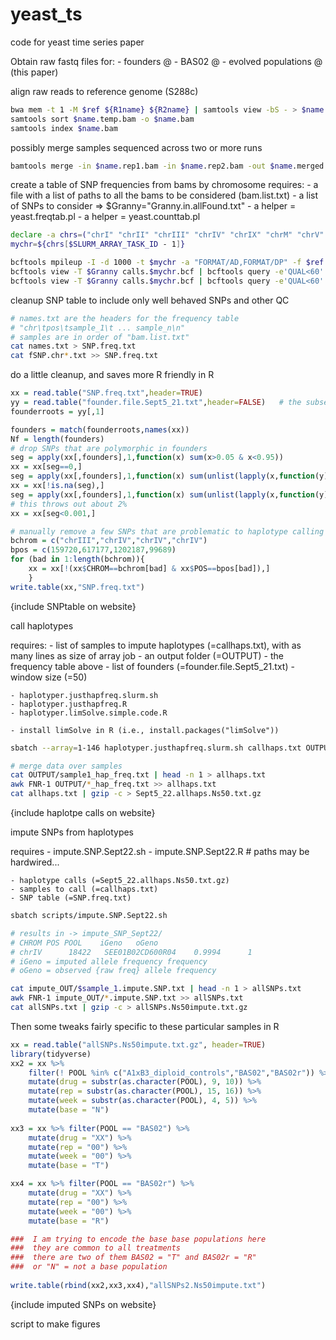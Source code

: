 # yeast_ts
code for yeast time series paper

Obtain raw fastq files for: 
	- founders	@ 
	- BAS02 @ 
	- evolved populations @    (this paper) 
	
align raw reads to reference genome (S288c)

```bash
bwa mem -t 1 -M $ref ${R1name} ${R2name} | samtools view -bS - > $name.temp.bam
samtools sort $name.temp.bam -o $name.bam
samtools index $name.bam
```
	
possibly merge samples sequenced across two or more runs

```bash
bamtools merge -in $name.rep1.bam -in $name.rep2.bam -out $name.merged.bam
```
	
create a table of SNP frequencies from bams by chromosome 
requires: 
	- a file with a list of paths to all the bams to be considered (bam.list.txt) 
	- a list of SNPs to consider => $Granny="Granny.in.allFound.txt" 
	- a helper = yeast.freqtab.pl 
	- a helper = yeast.counttab.pl 
	
```bash
declare -a chrs=("chrI" "chrII" "chrIII" "chrIV" "chrIX" "chrM" "chrV" "chrVI" "chrVII" "chrVIII" "chrX" "chrXI" "chrXII" "chrXIII" "chrXIV" "chrXV" "chrXVI")
mychr=${chrs[$SLURM_ARRAY_TASK_ID - 1]}

bcftools mpileup -I -d 1000 -t $mychr -a "FORMAT/AD,FORMAT/DP" -f $ref -b bam.list.txt | bcftools call -mv -Ob > calls.$mychr.bcf  
bcftools view -T $Granny calls.$mychr.bcf | bcftools query -e'QUAL<60' -f'%CHROM %POS %REF %ALT [ %AD{0} %AD{1}]\n' | perl yeast.freqtab.pl > fSNP.$mychr.txt
bcftools view -T $Granny calls.$mychr.bcf | bcftools query -e'QUAL<60' -f'%CHROM %POS %REF %ALT [ %AD{0} %AD{1}]\n' | perl yeast.counttab.pl > cSNP.$mychr.txt
```

cleanup SNP table to include only well behaved SNPs and other QC

```bash
# names.txt are the headers for the frequency table
# "chr\tpos\tsample_1\t ... sample_n\n"
# samples are in order of "bam.list.txt"
cat names.txt > SNP.freq.txt
cat fSNP.chr*.txt >> SNP.freq.txt
```

do a little cleanup, and saves more R friendly 
in R

```R
xx = read.table("SNP.freq.txt",header=TRUE)
yy = read.table("founder.file.Sept5_21.txt",header=FALSE)   # the subset of samples that are founders, 1st column matches names
founderroots = yy[,1]

founders = match(founderroots,names(xx))
Nf = length(founders)
# drop SNPs that are polymorphic in founders
seg = apply(xx[,founders],1,function(x) sum(x>0.05 & x<0.95))
xx = xx[seg==0,]
seg = apply(xx[,founders],1,function(x) sum(unlist(lapply(x,function(y) min((1-y)^2,(0-y)^2)))))
xx = xx[!is.na(seg),]
seg = apply(xx[,founders],1,function(x) sum(unlist(lapply(x,function(y) min((1-y)^2,(0-y)^2)))))
# this throws out about 2%
xx = xx[seg<0.001,]

# manually remove a few SNPs that are problematic to haplotype calling
bchrom = c("chrIII","chrIV","chrIV","chrIV")
bpos = c(159720,617177,1202187,99689)
for (bad in 1:length(bchrom)){
	xx = xx[!(xx$CHROM==bchrom[bad] & xx$POS==bpos[bad]),]
	}	
write.table(xx,"SNP.freq.txt")
```

{include SNPtable on website}

call haplotypes 

requires: 
	- list of samples to impute haplotypes (=callhaps.txt), with as many lines as size of array job 
	- an output folder (=OUTPUT) 
	- the frequency table above 
	- list of founders (=founder.file.Sept5_21.txt) 
	- window size (=50) 
	 
	- haplotyper.justhapfreq.slurm.sh 
	- haplotyper.justhapfreq.R 
	- haplotyper.limSolve.simple.code.R 
	 
	- install limSolve in R (i.e., install.packages("limSolve")) 
	
```bash
sbatch --array=1-146 haplotyper.justhapfreq.slurm.sh callhaps.txt OUTPUT SNP.freq.txt founder.file.Sept5_21.txt 50

# merge data over samples
cat OUTPUT/sample1_hap_freq.txt | head -n 1 > allhaps.txt
awk FNR-1 OUTPUT/*_hap_freq.txt >> allhaps.txt
cat allhaps.txt | gzip -c > Sept5_22.allhaps.Ns50.txt.gz
```

{include haplotpe calls on website}

impute SNPs from haplotypes 

requires 
	- impute.SNP.Sept22.sh 
	- impute.SNP.Sept22.R   # paths may be hardwired... 
	 
	- haplotype calls (=Sept5_22.allhaps.Ns50.txt.gz) 
	- samples to call (=callhaps.txt) 
	- SNP table (=SNP.freq.txt) 

```bash
sbatch scripts/impute.SNP.Sept22.sh

# results in -> impute_SNP_Sept22/
# CHROM	POS	POOL	iGeno	oGeno
# chrIV 	 18422 	 SEE01B02CD600R04 	 0.9994 	 1 
# iGeno = imputed allele frequency frequency
# oGeno = observed {raw freq} allele frequency

cat impute_OUT/$sample_1.impute.SNP.txt | head -n 1 > allSNPs.txt
awk FNR-1 impute_OUT/*.impute.SNP.txt >> allSNPs.txt
cat allSNPs.txt | gzip -c > allSNPs.Ns50impute.txt.gz
```

Then some tweaks fairly specific to these particular samples in R 

```R
xx = read.table("allSNPs.Ns50impute.txt.gz", header=TRUE)
library(tidyverse)
xx2 = xx %>%
	filter(! POOL %in% c("A1xB3_diploid_controls","BAS02","BAS02r")) %>%
	mutate(drug = substr(as.character(POOL), 9, 10)) %>%
	mutate(rep = substr(as.character(POOL), 15, 16)) %>%
	mutate(week = substr(as.character(POOL), 4, 5)) %>%
	mutate(base = "N")
	
xx3 = xx %>% filter(POOL == "BAS02") %>%	
	mutate(drug = "XX") %>%
	mutate(rep = "00") %>%
	mutate(week = "00") %>%
	mutate(base = "T")

xx4 = xx %>% filter(POOL == "BAS02r") %>%	
	mutate(drug = "XX") %>%
	mutate(rep = "00") %>%
	mutate(week = "00") %>%
	mutate(base = "R")

###  I am trying to encode the base base populations here
###  they are common to all treatments
###  there are two of them BAS02 = "T" and BAS02r = "R" 
###  or "N" = not a base population
	
write.table(rbind(xx2,xx3,xx4),"allSNPs2.Ns50impute.txt")
```

{include imputed SNPs on website}

script to make figures
